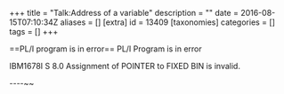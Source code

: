 +++
title = "Talk:Address of a variable"
description = ""
date = 2016-08-15T07:10:34Z
aliases = []
[extra]
id = 13409
[taxonomies]
categories = []
tags = []
+++

==PL/I program is in error==
PL/I Program is in error

IBM1678I S       8.0    Assignment of POINTER to FIXED BIN is invalid.     

----~~

